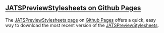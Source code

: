 ## [JATSPreviewStylesheets on Github Pages](http://ncbi.github.com/JATSPreviewStylesheets/)

The [JATSPreviewStylesheets page](http://ncbi.github.com/JATSPreviewStylesheets/) on [Github 
Pages](http://pages.github.com) offers a quick, easy way to download the most recent version of 
the [JATSPreviewStylesheets](https://github.com/ncbi/JATSPreviewStylesheets).
